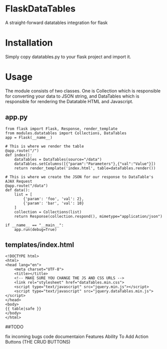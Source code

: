 FlaskDataTables
===============

A straight-forward datatables integration for flask

# Installation 

Simply copy datatables.py to your flask project and import it.

# Usage

The module consists of two classes. One is Collection which is responsible for converting your data to JSON string, and DataTables which is responsible for rendering the Datatable HTML and Javascript.

## app.py
~~~
from flask import Flask, Response, render_template
from modules.datatables import Collections, DataTables
app = Flask(__name__)

# This is where we render the table
@app.route("/")
def index():
    dataTables = DataTables(source="/data")
    dataTables.setColumns([{"param":"Parameters"},{"val":"Value"}])
    return render_template('index.html', table=dataTables.render())

# This is where we create the JSON for our response to DataTable's AJAX Request
@app.route("/data")
def data():
    list = [
        {'param': 'foo', 'val': 2},
        {'param': 'bar', 'val': 10}
    ]
    collection = Collections(list)
    return Response(collection.respond(), mimetype="application/json")

if __name__ == "__main__":
    app.run(debug=True)
~~~

## templates/index.html
~~~
<!DOCTYPE html>
<html>
<head lang="en">
    <meta charset="UTF-8">
    <title></title>
    <!-- MAKE SURE YOU CHANGE THE JS AND CSS URLS -->
    <link rel="stylesheet" href="dataTables.min.css">
    <script type="text/javascript" src="jquery.min.js"></script>
    <script type="text/javascript" src="jquery.dataTables.min.js"></script>
</head>
<body>
{{ table|safe }}
</body>
</html>
~~~

##TODO

fix incoming bugs
code documentaion
Features
Ability To Add Action Buttons (THE CRUD BUTTONS)



